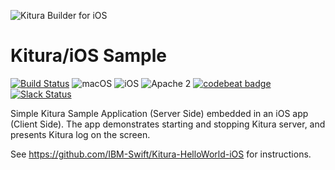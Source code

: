 ![Kitura Builder for iOS](https://raw.githubusercontent.com/IBM-Swift/Kitura-Builder-iOS/master/Documentation/KituraIOS.jpg)

# Kitura/iOS Sample
[![Build Status](https://travis-ci.org/IBM-Swift/Kitura-Sample-iOS.svg?branch=master)](https://travis-ci.org/IBM-Swift/Kitura-Sample-iOS)
![macOS](https://img.shields.io/badge/os-macOS-green.svg?style=flat)
![iOS](https://img.shields.io/badge/os-iOS-red.svg?style=flat)
![Apache 2](https://img.shields.io/badge/license-Apache2-blue.svg?style=flat)
[![codebeat badge](https://codebeat.co/badges/6ef0bad4-560b-4e47-98a6-47d99430518e)](https://codebeat.co/projects/github-com-ibm-swift-kitura-sample-ios-master)
&nbsp;[![Slack Status](http://swift-at-ibm-slack.mybluemix.net/badge.svg)](http://swift-at-ibm-slack.mybluemix.net/)

Simple Kitura Sample Application (Server Side) embedded in an iOS app (Client Side).
The app demonstrates starting and stopping Kitura server, and presents Kitura log on the screen.

See https://github.com/IBM-Swift/Kitura-HelloWorld-iOS for instructions.
